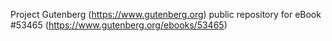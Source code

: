 Project Gutenberg (https://www.gutenberg.org) public repository for
eBook #53465 (https://www.gutenberg.org/ebooks/53465)
